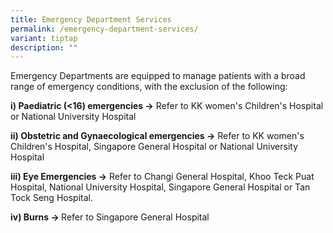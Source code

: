 ```yaml
---
title: Emergency Department Services
permalink: /emergency-department-services/
variant: tiptap
description: ""
---
```

<p>Emergency Departments are equipped to manage patients with a broad range
of emergency conditions, with the exclusion of the following:</p>
<p><strong>i) Paediatric (&lt;16) emergencies -&gt;</strong> Refer to KK women's
Children's Hospital or National University Hospital</p>
<p></p>
<p><strong>ii) Obstetric and Gynaecological emergencies -&gt;</strong> Refer
to KK women's Children's Hospital, Singapore General Hospital or National
University Hospital</p>
<p></p>
<p><strong>iii) Eye Emergencies -&gt;</strong> Refer to Changi General Hospital,
Khoo Teck Puat Hospital, National University Hospital, Singapore General
Hospital or Tan Tock Seng Hospital.</p>
<p></p>
<p><strong>iv) Burns -&gt; </strong>Refer to Singapore General Hospital</p>
<p></p>
<p></p>
<p></p>
